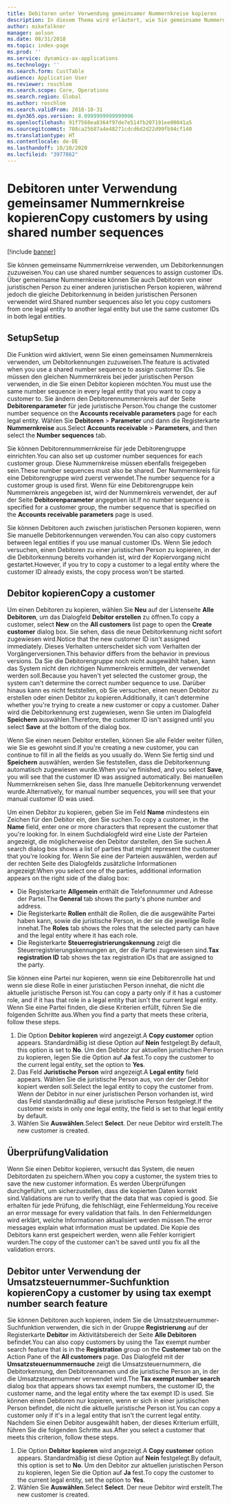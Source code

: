 ```yaml
---
title: Debitoren unter Verwendung gemeinsamer Nummernkreise kopieren
description: In diesem Thema wird erläutert, wie Sie gemeinsame Nummernkreise verwenden, um einen Debitor unter Beibehaltung der gleichen Debitorkennung zu einer anderen juristischen Person zu kopieren.
author: mikefalkner
manager: aolson
ms.date: 08/31/2018
ms.topic: index-page
ms.prod: ''
ms.service: dynamics-ax-applications
ms.technology: ''
ms.search.form: CustTable
audience: Application User
ms.reviewer: roschlom
ms.search.scope: Core, Operations
ms.search.region: Global
ms.author: roschlom
ms.search.validFrom: 2018-10-31
ms.dyn365.ops.version: 8.0999999999999996
ms.openlocfilehash: 91f7568ea8364f97de7e514fb207191ee00041a5
ms.sourcegitcommit: 708ca25687a4e48271cdcd6d2d22d99fb94cf140
ms.translationtype: HT
ms.contentlocale: de-DE
ms.lasthandoff: 10/10/2020
ms.locfileid: "3977862"
---
```

# <a name="copy-customers-by-using-shared-number-sequences"></a><span data-ttu-id="c3d70-103">Debitoren unter Verwendung gemeinsamer Nummernkreise kopieren</span><span class="sxs-lookup"><span data-stu-id="c3d70-103">Copy customers by using shared number sequences</span></span>

[!include [banner](../includes/banner.md)]

<span data-ttu-id="c3d70-104">Sie können gemeinsame Nummernkreise verwenden, um Debitorkennungen zuzuweisen.</span><span class="sxs-lookup"><span data-stu-id="c3d70-104">You can use shared number sequences to assign customer IDs.</span></span> <span data-ttu-id="c3d70-105">Über gemeinsame Nummernkreise können Sie auch Debitoren von einer juristischen Person zu einer anderen juristischen Person kopieren, während jedoch die gleiche Debitorkennung in beiden juristischen Personen verwendet wird.</span><span class="sxs-lookup"><span data-stu-id="c3d70-105">Shared number sequences also let you copy customers from one legal entity to another legal entity but use the same customer IDs in both legal entities.</span></span>

## <a name="setup"></a><span data-ttu-id="c3d70-106">Setup</span><span class="sxs-lookup"><span data-stu-id="c3d70-106">Setup</span></span>

<span data-ttu-id="c3d70-107">Die Funktion wird aktiviert, wenn Sie einen gemeinsamen Nummernkreis verwenden, um Debitorkennungen zuzuweisen.</span><span class="sxs-lookup"><span data-stu-id="c3d70-107">The feature is activated when you use a shared number sequence to assign customer IDs.</span></span> <span data-ttu-id="c3d70-108">Sie müssen den gleichen Nummernkreis bei jeder juristischen Person verwenden, in die Sie einen Debitor kopieren möchten.</span><span class="sxs-lookup"><span data-stu-id="c3d70-108">You must use the same number sequence in every legal entity that you want to copy a customer to.</span></span> <span data-ttu-id="c3d70-109">Sie ändern den Debitorennummernkreis auf der Seite **Debitorenparameter** für jede juristische Person.</span><span class="sxs-lookup"><span data-stu-id="c3d70-109">You change the customer number sequence on the **Accounts receivable parameters** page for each legal entity.</span></span> <span data-ttu-id="c3d70-110">Wählen Sie **Debitoren** \> **Parameter** und dann die Registerkarte **Nummernkreise** aus.</span><span class="sxs-lookup"><span data-stu-id="c3d70-110">Select **Accounts receivable** \> **Parameters**, and then select the **Number sequences** tab.</span></span>

<span data-ttu-id="c3d70-111">Sie können Debitorennummernkreise für jede Debitorengruppe einrichten.</span><span class="sxs-lookup"><span data-stu-id="c3d70-111">You can also set up customer number sequences for each customer group.</span></span> <span data-ttu-id="c3d70-112">Diese Nummernkreise müssen ebenfalls freigegeben sein.</span><span class="sxs-lookup"><span data-stu-id="c3d70-112">These number sequences must also be shared.</span></span> <span data-ttu-id="c3d70-113">Der Nummernkreis für eine Debitorengruppe wird zuerst verwendet.</span><span class="sxs-lookup"><span data-stu-id="c3d70-113">The number sequence for a customer group is used first.</span></span> <span data-ttu-id="c3d70-114">Wenn für eine Debitorengruppe kein Nummernkreis angegeben ist, wird der Nummernkreis verwendet, der auf der Seite **Debitorenparameter** angegeben ist.</span><span class="sxs-lookup"><span data-stu-id="c3d70-114">If no number sequence is specified for a customer group, the number sequence that is specified on the **Accounts receivable parameters** page is used.</span></span>

<span data-ttu-id="c3d70-115">Sie können Debitoren auch zwischen juristischen Personen kopieren, wenn Sie manuelle Debitorkennungen verwenden.</span><span class="sxs-lookup"><span data-stu-id="c3d70-115">You can also copy customers between legal entities if you use manual customer IDs.</span></span> <span data-ttu-id="c3d70-116">Wenn Sie jedoch versuchen, einen Debitoren zu einer juristischen Person zu kopieren, in der die Debitorkennung bereits vorhanden ist, wird der Kopiervorgang nicht gestartet.</span><span class="sxs-lookup"><span data-stu-id="c3d70-116">However, if you try to copy a customer to a legal entity where the customer ID already exists, the copy process won't be started.</span></span>

## <a name="copy-a-customer"></a><span data-ttu-id="c3d70-117">Debitor kopieren</span><span class="sxs-lookup"><span data-stu-id="c3d70-117">Copy a customer</span></span>

<span data-ttu-id="c3d70-118">Um einen Debitoren zu kopieren, wählen Sie **Neu** auf der Listenseite **Alle Debitoren**, um das Dialogfeld **Debitor erstellen** zu öffnen.</span><span class="sxs-lookup"><span data-stu-id="c3d70-118">To copy a customer, select **New** on the **All customers** list page to open the **Create customer** dialog box.</span></span> <span data-ttu-id="c3d70-119">Sie sehen, dass die neue Debitorkennung nicht sofort zugewiesen wird.</span><span class="sxs-lookup"><span data-stu-id="c3d70-119">Notice that the new customer ID isn't assigned immediately.</span></span> <span data-ttu-id="c3d70-120">Dieses Verhalten unterscheidet sich vom Verhalten der Vorgängerversionen.</span><span class="sxs-lookup"><span data-stu-id="c3d70-120">This behavior differs from the behavior in previous versions.</span></span> <span data-ttu-id="c3d70-121">Da Sie die Debitorengruppe noch nicht ausgewählt haben, kann das System nicht den richtigen Nummernkreis ermitteln, der verwendet werden soll.</span><span class="sxs-lookup"><span data-stu-id="c3d70-121">Because you haven't yet selected the customer group, the system can't determine the correct number sequence to use.</span></span> <span data-ttu-id="c3d70-122">Darüber hinaus kann es nicht feststellen, ob Sie versuchen, einen neuen Debitor zu erstellen oder einen Debitor zu kopieren.</span><span class="sxs-lookup"><span data-stu-id="c3d70-122">Additionally, it can't determine whether you're trying to create a new customer or copy a customer.</span></span> <span data-ttu-id="c3d70-123">Daher wird die Debitorkennung erst zugewiesen, wenn Sie unten im Dialogfeld **Speichern** auswählen.</span><span class="sxs-lookup"><span data-stu-id="c3d70-123">Therefore, the customer ID isn't assigned until you select **Save** at the bottom of the dialog box.</span></span>

<span data-ttu-id="c3d70-124">Wenn Sie einen neuen Debitor erstellen, können Sie alle Felder weiter füllen, wie Sie es gewohnt sind.</span><span class="sxs-lookup"><span data-stu-id="c3d70-124">If you're creating a new customer, you can continue to fill in all the fields as you usually do.</span></span> <span data-ttu-id="c3d70-125">Wenn Sie fertig sind und **Speichern** auswählen, werden Sie feststellen, dass die Debitorkennung automatisch zugewiesen wurde.</span><span class="sxs-lookup"><span data-stu-id="c3d70-125">When you've finished, and you select **Save**, you will see that the customer ID was assigned automatically.</span></span> <span data-ttu-id="c3d70-126">Bei manuellen Nummernkreisen sehen Sie, dass Ihre manuelle Debitorkennung verwendet wurde.</span><span class="sxs-lookup"><span data-stu-id="c3d70-126">Alternatively, for manual number sequences, you will see that your manual customer ID was used.</span></span>

<span data-ttu-id="c3d70-127">Um einen Debitor zu kopieren, geben Sie im Feld **Name** mindestens ein Zeichen für den Debitor ein, den Sie suchen.</span><span class="sxs-lookup"><span data-stu-id="c3d70-127">To copy a customer, in the **Name** field, enter one or more characters that represent the customer that you're looking for.</span></span> <span data-ttu-id="c3d70-128">In einem Suchdialogfeld wird eine Liste der Parteien angezeigt, die möglicherweise den Debitor darstellen, den Sie suchen.</span><span class="sxs-lookup"><span data-stu-id="c3d70-128">A search dialog box shows a list of parties that might represent the customer that you're looking for.</span></span> <span data-ttu-id="c3d70-129">Wenn Sie eine der Parteien auswählen, werden auf der rechten Seite des Dialogfelds zusätzliche Informationen angezeigt:</span><span class="sxs-lookup"><span data-stu-id="c3d70-129">When you select one of the parties, additional information appears on the right side of the dialog box:</span></span>

- <span data-ttu-id="c3d70-130">Die Registerkarte **Allgemein** enthält die Telefonnummer und Adresse der Partei.</span><span class="sxs-lookup"><span data-stu-id="c3d70-130">The **General** tab shows the party's phone number and address.</span></span>
- <span data-ttu-id="c3d70-131">Die Registerkarte **Rollen** enthält die Rollen, die die ausgewählte Partei haben kann, sowie die juristische Person, in der sie die jeweilige Rolle innehat.</span><span class="sxs-lookup"><span data-stu-id="c3d70-131">The **Roles** tab shows the roles that the selected party can have and the legal entity where it has each role.</span></span>
- <span data-ttu-id="c3d70-132">Die Registerkarte **Steuerregistrierungskennung** zeigt die Steuerregistrierungskennungen an, der die Partei zugewiesen sind.</span><span class="sxs-lookup"><span data-stu-id="c3d70-132">**Tax registration ID** tab shows the tax registration IDs that are assigned to the party.</span></span>

<span data-ttu-id="c3d70-133">Sie können eine Partei nur kopieren, wenn sie eine Debitorenrolle hat und wenn sie diese Rolle in einer juristischen Person innehat, die nicht die aktuelle juristische Person ist.</span><span class="sxs-lookup"><span data-stu-id="c3d70-133">You can copy a party only if it has a customer role, and if it has that role in a legal entity that isn't the current legal entity.</span></span> <span data-ttu-id="c3d70-134">Wenn Sie eine Partei finden, die diese Kriterien erfüllt, führen Sie die folgenden Schritte aus.</span><span class="sxs-lookup"><span data-stu-id="c3d70-134">When you find a party that meets these criteria, follow these steps.</span></span>

1. <span data-ttu-id="c3d70-135">Die Option **Debitor kopieren** wird angezeigt.</span><span class="sxs-lookup"><span data-stu-id="c3d70-135">A **Copy customer** option appears.</span></span> <span data-ttu-id="c3d70-136">Standardmäßig ist diese Option auf **Nein** festgelegt.</span><span class="sxs-lookup"><span data-stu-id="c3d70-136">By default, this option is set to **No**.</span></span> <span data-ttu-id="c3d70-137">Um den Debitor zur aktuellen juristischen Person zu kopieren, legen Sie die Option auf **Ja** fest.</span><span class="sxs-lookup"><span data-stu-id="c3d70-137">To copy the customer to the current legal entity, set the option to **Yes**.</span></span> 
2. <span data-ttu-id="c3d70-138">Das Feld **Juristische Person** wird angezeigt.</span><span class="sxs-lookup"><span data-stu-id="c3d70-138">A **Legal entity** field appears.</span></span> <span data-ttu-id="c3d70-139">Wählen Sie die juristische Person aus, von der der Debitor kopiert werden soll.</span><span class="sxs-lookup"><span data-stu-id="c3d70-139">Select the legal entity to copy the customer from.</span></span> <span data-ttu-id="c3d70-140">Wenn der Debitor in nur einer juristischen Person vorhanden ist, wird das Feld standardmäßig auf diese juristische Person festgelegt.</span><span class="sxs-lookup"><span data-stu-id="c3d70-140">If the customer exists in only one legal entity, the field is set to that legal entity by default.</span></span>
3. <span data-ttu-id="c3d70-141">Wählen Sie **Auswählen**.</span><span class="sxs-lookup"><span data-stu-id="c3d70-141">Select **Select**.</span></span> <span data-ttu-id="c3d70-142">Der neue Debitor wird erstellt.</span><span class="sxs-lookup"><span data-stu-id="c3d70-142">The new customer is created.</span></span>

## <a name="validation"></a><span data-ttu-id="c3d70-143">Überprüfung</span><span class="sxs-lookup"><span data-stu-id="c3d70-143">Validation</span></span>

<span data-ttu-id="c3d70-144">Wenn Sie einen Debitor kopieren, versucht das System, die neuen Debitordaten zu speichern.</span><span class="sxs-lookup"><span data-stu-id="c3d70-144">When you copy a customer, the system tries to save the new customer information.</span></span> <span data-ttu-id="c3d70-145">Es werden Überprüfungen durchgeführt, um sicherzustellen, dass die kopierten Daten korrekt sind.</span><span class="sxs-lookup"><span data-stu-id="c3d70-145">Validations are run to verify that the data that was copied is good.</span></span> <span data-ttu-id="c3d70-146">Sie erhalten für jede Prüfung, die fehlschlägt, eine Fehlermeldung.</span><span class="sxs-lookup"><span data-stu-id="c3d70-146">You receive an error message for every validation that fails.</span></span> <span data-ttu-id="c3d70-147">In den Fehlermeldungen wird erklärt, welche Informationen aktualisiert werden müssen.</span><span class="sxs-lookup"><span data-stu-id="c3d70-147">The error messages explain what information must be updated.</span></span> <span data-ttu-id="c3d70-148">Die Kopie des Debitors kann erst gespeichert werden, wenn alle Fehler korrigiert wurden.</span><span class="sxs-lookup"><span data-stu-id="c3d70-148">The copy of the customer can't be saved until you fix all the validation errors.</span></span>

## <a name="copy-a-customer-by-using-tax-exempt-number-search-feature"></a><span data-ttu-id="c3d70-149">Debitor unter Verwendung der Umsatzsteuernummer-Suchfunktion kopieren</span><span class="sxs-lookup"><span data-stu-id="c3d70-149">Copy a customer by using tax exempt number search feature</span></span>

<span data-ttu-id="c3d70-150">Sie können Debitoren auch kopieren, indem Sie die Umsatzsteuernummer-Suchfunktion verwenden, die sich in der Gruppe **Registrierung** auf der Registerkarte **Debitor** im Aktivitätsbereich der Seite **Alle Debitoren** befindet.</span><span class="sxs-lookup"><span data-stu-id="c3d70-150">You can also copy customers by using the Tax exempt number search feature that is in the **Registration** group on the **Customer** tab on the Action Pane of the **All customers** page.</span></span> <span data-ttu-id="c3d70-151">Das Dialogfeld mit der **Umsatzsteuernummernsuche** zeigt die Umsatzsteuernummern, die Debitorkennung, den Debitorennamen und die juristische Person an, in der die Umsatzsteuernummer verwendet wird.</span><span class="sxs-lookup"><span data-stu-id="c3d70-151">The **Tax exempt number search** dialog box that appears shows tax exempt numbers, the customer ID, the customer name, and the legal entity where the tax exempt ID is used.</span></span> <span data-ttu-id="c3d70-152">Sie können einen Debitoren nur kopieren, wenn er sich in einer juristischen Person befindet, die nicht die aktuelle juristische Person ist.</span><span class="sxs-lookup"><span data-stu-id="c3d70-152">You can copy a customer only if it's in a legal entity that isn't the current legal entity.</span></span> <span data-ttu-id="c3d70-153">Nachdem Sie einen Debitor ausgewählt haben, der dieses Kriterium erfüllt, führen Sie die folgenden Schritte aus.</span><span class="sxs-lookup"><span data-stu-id="c3d70-153">After you select a customer that meets this criterion, follow these steps.</span></span>

1. <span data-ttu-id="c3d70-154">Die Option **Debitor kopieren** wird angezeigt.</span><span class="sxs-lookup"><span data-stu-id="c3d70-154">A **Copy customer** option appears.</span></span> <span data-ttu-id="c3d70-155">Standardmäßig ist diese Option auf **Nein** festgelegt.</span><span class="sxs-lookup"><span data-stu-id="c3d70-155">By default, this option is set to **No**.</span></span> <span data-ttu-id="c3d70-156">Um den Debitor zur aktuellen juristischen Person zu kopieren, legen Sie die Option auf **Ja** fest.</span><span class="sxs-lookup"><span data-stu-id="c3d70-156">To copy the customer to the current legal entity, set the option to **Yes**.</span></span> 
2. <span data-ttu-id="c3d70-157">Wählen Sie **Auswählen**.</span><span class="sxs-lookup"><span data-stu-id="c3d70-157">Select **Select**.</span></span> <span data-ttu-id="c3d70-158">Der neue Debitor wird erstellt.</span><span class="sxs-lookup"><span data-stu-id="c3d70-158">The new customer is created.</span></span>
